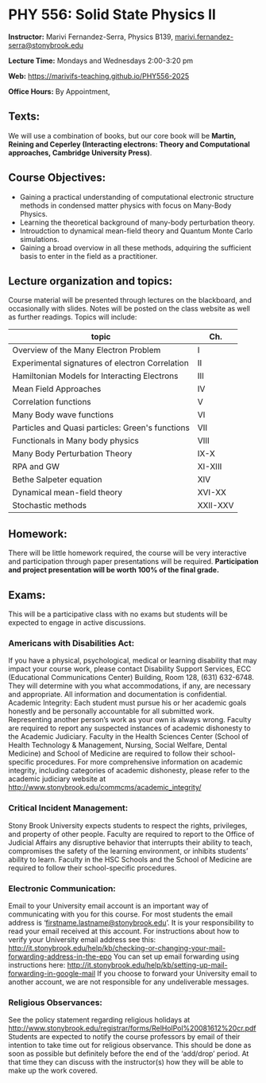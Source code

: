 # PHY 556: Solid State Physics II

**Instructor:** Marivi Fernandez-Serra, Physics B139, marivi.fernandez-serra@stonybrook.edu

**Lecture Time:** Mondays and Wednesdays 2:00-3:20 pm

**Web:** https://marivifs-teaching.github.io/PHY556-2025

**Office Hours:**
By Appointment,


## Texts:
We will use a combination of books, but our core book will be  **Martin, Reining and Ceperley (Interacting electrons: Theory and Computational approaches, Cambridge University Press)**. 

## Course Objectives:
* Gaining a practical understanding of computational electronic structure methods in condensed matter physics with focus on Many-Body Physics.
* Learning the theoretical background of many-body perturbation theory.
*  Introudction to dynamical mean-field theory and Quantum Monte Carlo simulations.
* Gaining a broad overviow in all these methods, adquiring the sufficient basis to enter in the field as a practitioner.

## Lecture organization and topics:
Course material will be presented through lectures on the blackboard, and occasionally with slides. Notes
will be posted on the class website as well as further readings. Topics will include:


topic |  Ch. | 
------|-----------
Overview of the Many Electron Problem | I
Experimental signatures of electron Correlation | II
Hamiltonian Models for Interacting Electrons | III
Mean Field Approaches | IV
Correlation functions | V
Many Body wave functions | VI
Particles and Quasi particles: Green's functions | VII
Functionals in Many body physics | VIII
Many Body Perturbation Theory | IX-X
RPA and GW | XI-XIII
Bethe Salpeter equation | XIV
Dynamical mean-field theory | XVI-XX
Stochastic methods | XXII-XXV



## Homework:
There will be little homework required, the course will be very interactive and participation through paper presentations will be required.
**Participation and project presentation will be worth  100% of the final grade.**

## Exams:
This will be a participative class with no exams but students will be expected to engage in active discussions.

### Americans with Disabilities Act:
If you have a physical, psychological, medical or learning disability that may impact your course work, please
contact Disability Support Services, ECC (Educational Communications Center) Building, Room 128, (631)
632-6748. They will determine with you what accommodations, if any, are necessary and appropriate. All
information and documentation is confidential.
Academic Integrity:
Each student must pursue his or her academic goals honestly and be personally accountable for all submitted
work. Representing another person’s work as your own is always wrong. Faculty are required to report
any suspected instances of academic dishonesty to the Academic Judiciary. Faculty in the Health Sciences
Center (School of Health Technology & Management, Nursing, Social Welfare, Dental Medicine) and School
of Medicine are required to follow their school-specific procedures. For more comprehensive information
on academic integrity, including categories of academic dishonesty, please refer to the academic judiciary
website at http://www.stonybrook.edu/commcms/academic_integrity/


### Critical Incident Management:
Stony Brook University expects students to respect the rights, privileges, and property of other people.
Faculty are required to report to the Office of Judicial Affairs any disruptive behavior that interrupts
their ability to teach, compromises the safety of the learning environment, or inhibits students’ ability to
learn. Faculty in the HSC Schools and the School of Medicine are required to follow their school-specific
procedures.


### Electronic Communication:
Email to your University email account is an important way of communicating with you for this course.
For most students the email address is ‘firstname.lastname@stonybrook.edu’. It is your responsibility to
read your email received at this account. For instructions about how to verify your University email address
see this:
http://it.stonybrook.edu/help/kb/checking-or-changing-your-mail-forwarding-address-in-the-epo
You can set up email forwarding using instructions here:
http://it.stonybrook.edu/help/kb/setting-up-mail-forwarding-in-google-mail
If you choose to forward your University email to another account, we are not responsible for any undeliverable messages.

### Religious Observances:
See the policy statement regarding religious holidays at
http://www.stonybrook.edu/registrar/forms/RelHolPol%20081612%20cr.pdf
Students are expected to notify the course professors by email of their intention to take time out for religious
observance. This should be done as soon as possible but definitely before the end of the ‘add/drop’ period.
At that time they can discuss with the instructor(s) how they will be able to make up the work covered.